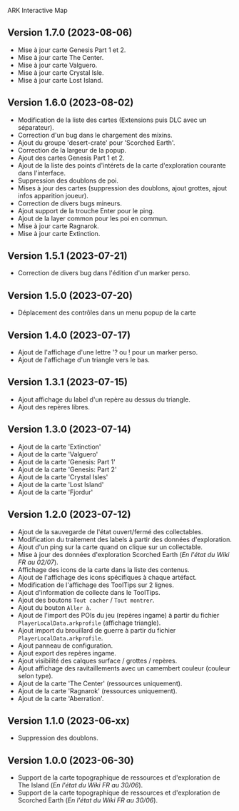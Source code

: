 ARK Interactive Map

## Version 1.7.0 (2023-08-06)
- Mise à jour carte Genesis Part 1 et 2.
- Mise à jour carte The Center.
- Mise à jour carte Valguero.
- Mise à jour carte Crystal Isle.
- Mise à jour carte Lost Island.

## Version 1.6.0 (2023-08-02)
- Modification de la liste des cartes (Extensions puis DLC avec un séparateur).
- Correction d'un bug dans le chargement des mixins.
- Ajout du groupe 'desert-crate' pour 'Scorched Earth'.
- Correction de la largeur de la popup.
- Ajout des cartes Genesis Part 1 et 2.
- Ajout de la liste des points d'intérets de la carte d'exploration courante dans l'interface.
- Suppression des doublons de poi.
- Mises à jour des cartes (suppression des doublons, ajout grottes, ajout infos apparition joueur).
- Correction de divers bugs mineurs.
- Ajout support de la trouche Enter pour le ping.
- Ajout de la layer common pour les poi en commun.
- Mise à jour carte Ragnarok.
- Mise à jour carte Extinction.

## Version 1.5.1 (2023-07-21)
- Correction de divers bug dans l'édition d'un marker perso.

## Version 1.5.0 (2023-07-20)
- Déplacement des contrôles dans un menu popup de la carte

## Version 1.4.0 (2023-07-17)
- Ajout de l'affichage d'une lettre '? ou ! pour un marker perso.
- Ajout de l'affichage d'un triangle vers le bas.

## Version 1.3.1 (2023-07-15)
- Ajout affichage du label d'un repère au dessus du triangle.
- Ajout des repères libres.

## Version 1.3.0 (2023-07-14)
- Ajout de la carte 'Extinction'
- Ajout de la carte 'Valguero'
- Ajout de la carte 'Genesis: Part 1'
- Ajout de la carte 'Genesis: Part 2'
- Ajout de la carte 'Crystal Isles'
- Ajout de la carte 'Lost Island'
- Ajout de la carte 'Fjordur'

## Version 1.2.0 (2023-07-12)
- Ajout de la sauvegarde de l'état ouvert/fermé des collectables.
- Modification du traitement des labels à partir des données d'exploration.
- Ajout d'un ping sur la carte quand on clique sur un collectable.
- Mise à jour des données d'exploration Scorched Earth (*En l'état du Wiki FR au 02/07*).
- Affichage des icons de la carte dans la liste des contenus.
- Ajout de l'affichage des icons spécifiques à chaque artéfact.
- Modification de l'affichage des ToolTips sur 2 lignes.
- Ajout d'information de collecte dans le ToolTips.
- Ajout des boutons `Tout cacher` / `Tout montrer`.
- Ajout du bouton `Aller à`.
- Ajout de l'import des POIs du jeu (repères ingame) à partir du fichier `PlayerLocalData.arkprofile` (affichage triangle).
- Ajout import du brouillard de guerre à partir du fichier `PlayerLocalData.arkprofile`.
- Ajout panneau de configuration.
- Ajout export des repères ingame.
- Ajout visibilité des calques surface / grottes / repères.
- Ajout affichage des ravitaillements avec un camembert couleur (couleur selon type).
- Ajout de la carte 'The Center' (ressources uniquement).
- Ajout de la carte 'Ragnarok' (ressources uniquement).
- Ajout de la carte 'Aberration'.

## Version 1.1.0 (2023-06-xx)
- Suppression des doublons. 

## Version 1.0.0 (2023-06-30)
- Support de la carte topographique de ressources et d'exploration de The Island (*En l'état du Wiki FR au 30/06*).
- Support de la carte topographique de ressources et d'exploration de Scorched Earth (*En l'état du Wiki FR au 30/06*).
